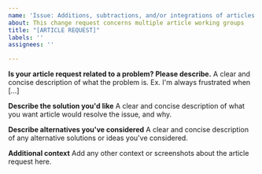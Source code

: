 ```yaml
---
name: 'Issue: Additions, subtractions, and/or integrations of articles'
about: This change request concerns multiple article working groups
title: "[ARTICLE REQUEST]"
labels: ''
assignees: ''

---
```


**Is your article request related to a problem? Please describe.**
A clear and concise description of what the problem is. Ex. I'm always frustrated when [...]

**Describe the solution you'd like**
A clear and concise description of what you want article would resolve the issue, and why.

**Describe alternatives you've considered**
A clear and concise description of any alternative solutions or ideas you've considered.

**Additional context**
Add any other context or screenshots about the article request here.
